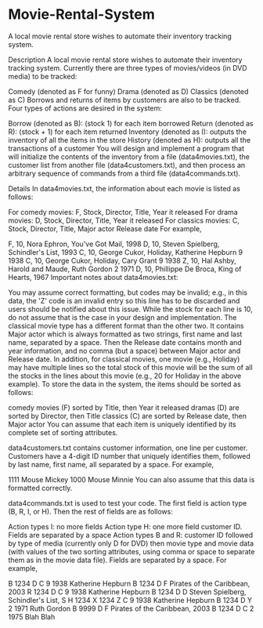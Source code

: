 # Movie-Rental-System
A local movie rental store wishes to automate their inventory tracking system.

Description
A local movie rental store wishes to automate their inventory tracking system. Currently there are three types of movies/videos (in DVD media) to be tracked:

Comedy (denoted as F for funny)
Drama (denoted as D)
Classics (denoted as C)
Borrows and returns of items by customers are also to be tracked. Four types of actions are desired in the system:

Borrow (denoted as B): (stock 1) for each item borrowed
Return (denoted as R): (stock + 1) for each item returned
Inventory (denoted as I): outputs the inventory of all the items in the store
History (denoted as H): outputs all the transactions of a customer
You will design and implement a program that will initialize the contents of the inventory from a file (data4movies.txt), the customer list from another file (data4customers.txt), and then process an arbitrary sequence of commands from a third file (data4commands.txt).

Details
In data4movies.txt, the information about each movie is listed as follows:

For comedy movies: F, Stock, Director, Title, Year it released
For drama movies: D, Stock, Director, Title, Year it released
For classics movies: C, Stock, Director, Title, Major actor Release date
For example,

F, 10, Nora Ephron, You've Got Mail, 1998
D, 10, Steven Spielberg, Schindler's List, 1993
C, 10, George Cukor, Holiday, Katherine Hepburn 9 1938
C, 10, George Cukor, Holiday, Cary Grant 9 1938
Z, 10, Hal Ashby, Harold and Maude, Ruth Gordon 2 1971
D, 10, Phillippe De Broca, King of Hearts, 1967
Important notes about data4movies.txt:

You may assume correct formatting, but codes may be invalid; e.g., in this data, the 'Z' code is an invalid entry so this line has to be discarded and users should be notified about this issue.
While the stock for each line is 10, do not assume that is the case in your design and implementation.
The classical movie type has a different format than the other two. It contains Major actor which is always formatted as two strings, first name and last name, separated by a space. Then the Release date contains month and year information, and no comma (but a space) between Major actor and Release date. In addition, for classical movies, one movie (e.g., Holiday) may have multiple lines so the total stock of this movie will be the sum of all the stocks in the lines about this movie (e.g., 20 for Holiday in the above example).
To store the data in the system, the items should be sorted as follows:

comedy movies (F) sorted by Title, then Year it released
dramas (D) are sorted by Director, then Title
classics (C) are sorted by Release date, then Major actor
You can assume that each item is uniquely identified by its complete set of sorting attributes.

data4customers.txt contains customer information, one line per customer. Customers have a 4-digit ID number that uniquely identifies them, followed by last name, first name, all separated by a space. For example,

1111 Mouse Mickey
1000 Mouse Minnie
You can also assume that this data is formatted correctly.

data4commands.txt is used to test your code. The first field is action type (B, R, I, or H). Then the rest of fields are as follows:

Action types I: no more fields
Action type H: one more field customer ID. Fields are separated by a space
Action types B and R: customer ID followed by type of media (currently only D for DVD) then movie type and movie data (with values of the two sorting attributes, using comma or space to separate them as in the movie data file). Fields are separated by a space.
For example,

B 1234 D C 9 1938 Katherine Hepburn
B 1234 D F Pirates of the Caribbean, 2003
R 1234 D C 9 1938 Katherine Hepburn
B 1234 D D Steven Spielberg, Schindler's List,
S
H 1234
X 1234 Z C 9 1938 Katherine Hepburn
B 1234 D Y 2 1971 Ruth Gordon
B 9999 D F Pirates of the Caribbean, 2003
B 1234 D C 2 1975 Blah Blah

